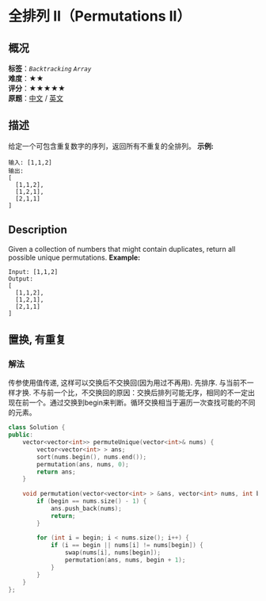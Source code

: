 # 全排列 II（Permutations II）
## 概况
**标签**：*`Backtracking`*  *`Array`*<br>
**难度**：★★<br>
**评分**：★★★★★<br>
**原题**：[中文](https://leetcode-cn.com/problems/permutations-ii) / [英文](https://leetcode.com/problems/permutations-ii)
## 描述
给定一个可包含重复数字的序列，返回所有不重复的全排列。
**示例:**
```
输入: [1,1,2]
输出:
[
  [1,1,2],
  [1,2,1],
  [2,1,1]
]
```
## Description
Given a collection of numbers that might contain duplicates, return all possible unique permutations.
**Example:**
```
Input: [1,1,2]
Output:
[
  [1,1,2],
  [1,2,1],
  [2,1,1]
]
```
## 置换, 有重复
### 解法
传参使用值传递, 这样可以交换后不交换回(因为用过不再用). 先排序. 与当前不一样才换.
不与前一个比，不交换回的原因：交换后排列可能无序，相同的不一定出现在前一个。通过交换到begin来判断。循环交换相当于遍历一次查找可能的不同的元素。
```c++
class Solution {
public:
    vector<vector<int>> permuteUnique(vector<int>& nums) {
        vector<vector<int> > ans;
        sort(nums.begin(), nums.end());
        permutation(ans, nums, 0);
        return ans;
    }
    
    void permutation(vector<vector<int> > &ans, vector<int> nums, int begin) {
        if (begin == nums.size() - 1) {
            ans.push_back(nums);
            return;
        }
        
        for (int i = begin; i < nums.size(); i++) {
            if (i == begin || nums[i] != nums[begin]) {
                swap(nums[i], nums[begin]);
                permutation(ans, nums, begin + 1);
            }
        }
    }
};
```